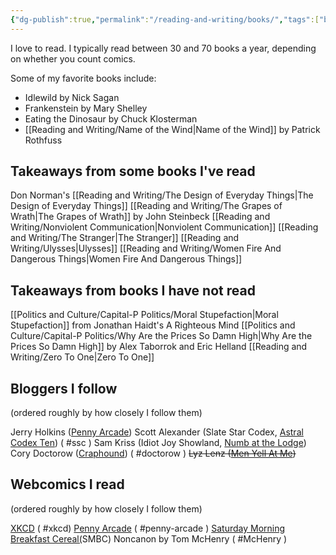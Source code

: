 ```yaml
---
{"dg-publish":true,"permalink":"/reading-and-writing/books/","tags":["books, landing"],"noteIcon":""}
---
```



I love to read. I typically read between 30 and 70 books a year, depending on whether you count comics.

Some of my favorite books include:
* Idlewild by Nick Sagan
* Frankenstein by Mary Shelley
* Eating the Dinosaur by Chuck Klosterman
* [[Reading and Writing/Name of the Wind\|Name of the Wind]] by Patrick Rothfuss


## Takeaways from some books I've read
Don Norman's [[Reading and Writing/The Design of Everyday Things\|The Design of Everyday Things]]
[[Reading and Writing/The Grapes of Wrath\|The Grapes of Wrath]] by John Steinbeck
[[Reading and Writing/Nonviolent Communication\|Nonviolent Communication]]
[[Reading and Writing/The Stranger\|The Stranger]]
[[Reading and Writing/Ulysses\|Ulysses]]
[[Reading and Writing/Women Fire And Dangerous Things\|Women Fire And Dangerous Things]]

## Takeaways from books I have not read
[[Politics and Culture/Capital-P Politics/Moral Stupefaction\|Moral Stupefaction]] from Jonathan Haidt's A Righteous Mind
[[Politics and Culture/Capital-P Politics/Why Are the Prices So Damn High\|Why Are the Prices So Damn High]] by Alex Taborrok and Eric Helland
[[Reading and Writing/Zero To One\|Zero To One]]

## Bloggers I follow
(ordered roughly by how closely I follow them)

Jerry Holkins ([Penny Arcade](https://www.penny-arcade.com/news)) 
Scott Alexander (Slate Star Codex, [Astral Codex Ten](https://astralcodexten.substack.com/)) ( #ssc )
Sam Kriss (Idiot Joy Showland, [Numb at the Lodge](https://samkriss.substack.com/))
Cory Doctorow ([Craphound](https://craphound.com/)) ( #doctorow )
~~Lyz Lenz ([Men Yell At Me](https://lyz.substack.com/))~~

## Webcomics I read
(ordered roughly by how closely I follow them)

[XKCD](https://xkcd.com/) ( #xkcd)
[Penny Arcade](https://www.penny-arcade.com/comic/) ( #penny-arcade )
[Saturday Morning Breakfast Cereal(](https://www.smbc-comics.com/index.php)SMBC)
Noncanon by Tom McHenry ( #McHenry  )
